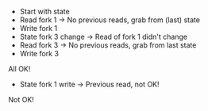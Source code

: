 * Start with state
* Read fork 1 -> No previous reads, grab from (last) state
* Write fork 1
* State fork 3 change -> Read of fork 1 didn't change
* Read fork 3 -> No previous reads, grab from last state
* Write fork 3

All OK!

* State fork 1 write -> Previous read, not OK!

Not OK!